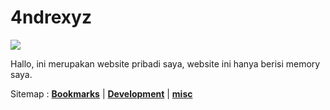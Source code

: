 # 4ndrexyz

<img src="/images/avatar.jpeg" style="witdh: 30px; height= 30px;">

Hallo, ini merupakan website pribadi saya, website ini hanya berisi memory saya.

Sitemap :
[**Bookmarks**](/bookmarks) | [**Development**](/development) | [**misc**](/misc/feedbacks)
